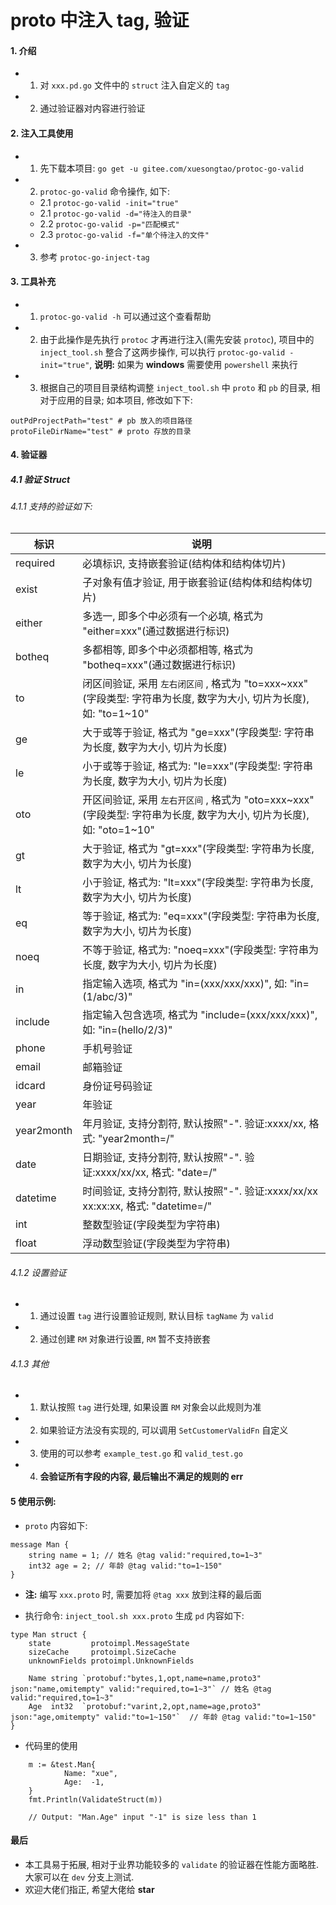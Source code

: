 # proto 中注入 tag, 验证

#### 1. 介绍

* 1. 对 `xxx.pd.go` 文件中的 `struct` 注入自定义的 `tag`
* 2. 通过验证器对内容进行验证

#### 2. 注入工具使用

* 1. 先下载本项目: `go get -u gitee.com/xuesongtao/protoc-go-valid`
* 2. `protoc-go-valid` 命令操作, 如下:   
    - 2.1 `protoc-go-valid -init="true"`
  + 2.1 `protoc-go-valid -d="待注入的目录"`
  + 2.2 `protoc-go-valid -p="匹配模式"`
  + 2.3 `protoc-go-valid -f="单个待注入的文件"`

* 3. 参考 `protoc-go-inject-tag`
	

#### 3. 工具补充

* 1. `protoc-go-valid -h` 可以通过这个查看帮助
* 2. 由于此操作是先执行 `protoc` 才再进行注入(需先安装 `protoc`), 项目中的 `inject_tool.sh` 整合了这两步操作, 可以执行 `protoc-go-valid -init="true"`, **说明:** 如果为 **windows** 需要使用 `powershell` 来执行
* 3. 根据自己的项目目录结构调整 `inject_tool.sh` 中 `proto` 和 `pb` 的目录, 相对于应用的目录; 如本项目, 修改如下下:

```
outPdProjectPath="test" # pb 放入的项目路径
protoFileDirName="test" # proto 存放的目录
```

#### 4. 验证器

##### 4.1 验证 Struct

###### 4.1.1 支持的验证如下:  

| 标识     | 说明                                                                                                          |
| -------- | ------------------------------------------------------------------------------------------------------------ |
| required | 必填标识, 支持嵌套验证(结构体和结构体切片)                                                                         |
| exist    | 子对象有值才验证, 用于嵌套验证(结构体和结构体切片)                                                                   |
| either   | 多选一, 即多个中必须有一个必填, 格式为 "either=xxx"(通过数据进行标识)                                                 |
| botheq   | 多都相等, 即多个中必须都相等, 格式为 "botheq=xxx"(通过数据进行标识)                                                 |
| to       | 闭区间验证, 采用 `左右闭区间` , 格式为 "to=xxx\~xxx"(字段类型: 字符串为长度, 数字为大小, 切片为长度), 如: "to=1\~10"   |
| ge       | 大于或等于验证, 格式为 "ge=xxx"(字段类型: 字符串为长度, 数字为大小, 切片为长度)                                     |
| le       | 小于或等于验证, 格式为: "le=xxx"(字段类型: 字符串为长度, 数字为大小, 切片为长度)                                    |
| oto      | 开区间验证, 采用 `左右开区间` , 格式为 "oto=xxx\~xxx"(字段类型: 字符串为长度, 数字为大小, 切片为长度), 如: "oto=1\~10" |
| gt       | 大于验证, 格式为 "gt=xxx"(字段类型: 字符串为长度, 数字为大小, 切片为长度)                                          |
| lt       | 小于验证, 格式为: "lt=xxx"(字段类型: 字符串为长度, 数字为大小, 切片为长度)                                         |
| eq       | 等于验证, 格式为: "eq=xxx"(字段类型: 字符串为长度, 数字为大小, 切片为长度)                                         |
| noeq     | 不等于验证, 格式为: "noeq=xxx"(字段类型: 字符串为长度, 数字为大小, 切片为长度)                                     |
| in       | 指定输入选项, 格式为 "in=(xxx/xxx/xxx)", 如: "in=(1/abc/3)"                                                     |
| include  | 指定输入包含选项, 格式为 "include=(xxx/xxx/xxx)", 如: "in=(hello/2/3)"                                           |
| phone    | 手机号验证                                                                                                     |
| email    | 邮箱验证                                                                                                       |
| idcard   | 身份证号码验证                                                                                                  |
| year     | 年验证                                                                                                         |
| year2month| 年月验证, 支持分割符, 默认按照"-". 验证:xxxx/xx, 格式: "year2month=/"                                             |
| date     | 日期验证, 支持分割符, 默认按照"-". 验证:xxxx/xx/xx, 格式: "date=/"                                                 |
| datetime | 时间验证, 支持分割符, 默认按照"-". 验证:xxxx/xx/xx xx:xx:xx, 格式: "datetime=/"                                     |
| int      | 整数型验证(字段类型为字符串)                                                                                      |
| float    | 浮动数型验证(字段类型为字符串)                                                                                    |

###### 4.1.2 设置验证

* 1. 通过设置 `tag` 进行设置验证规则, 默认目标 `tagName` 为 `valid`
* 2. 通过创建 `RM` 对象进行设置,  `RM` 暂不支持嵌套

###### 4.1.3 其他

* 1. 默认按照 `tag` 进行处理, 如果设置 `RM` 对象会以此规则为准
* 2. 如果验证方法没有实现的, 可以调用 `SetCustomerValidFn` 自定义
* 3. 使用的可以参考 `example_test.go` 和 `valid_test.go`
* 4. **会验证所有字段的内容, 最后输出不满足的规则的 err**  

#### 5 使用示例:

* `proto` 内容如下: 

```
message Man {
    string name = 1; // 姓名 @tag valid:"required,to=1~3" 
    int32 age = 2; // 年龄 @tag valid:"to=1~150"
}
```

* **注:** 编写 `xxx.proto` 时, 需要加将 `@tag xxx` 放到注释的最后面

* 执行命令: `inject_tool.sh xxx.proto` 生成 `pd` 内容如下: 

```
type Man struct {
	state         protoimpl.MessageState
	sizeCache     protoimpl.SizeCache
	unknownFields protoimpl.UnknownFields

	Name string `protobuf:"bytes,1,opt,name=name,proto3" json:"name,omitempty" valid:"required,to=1~3"` // 姓名 @tag valid:"required,to=1~3"
	Age  int32  `protobuf:"varint,2,opt,name=age,proto3" json:"age,omitempty" valid:"to=1~150"`  // 年龄 @tag valid:"to=1~150"
}
```

* 代码里的使用

```
	m := &test.Man{
			Name: "xue",
			Age:  -1,
	}
	fmt.Println(ValidateStruct(m))

	// Output: "Man.Age" input "-1" is size less than 1
```

#### 最后
* 本工具易于拓展, 相对于业界功能较多的 `validate` 的验证器在性能方面略胜. 大家可以在 `dev` 分支上测试. 
* 欢迎大佬们指正, 希望大佬给 **star**
